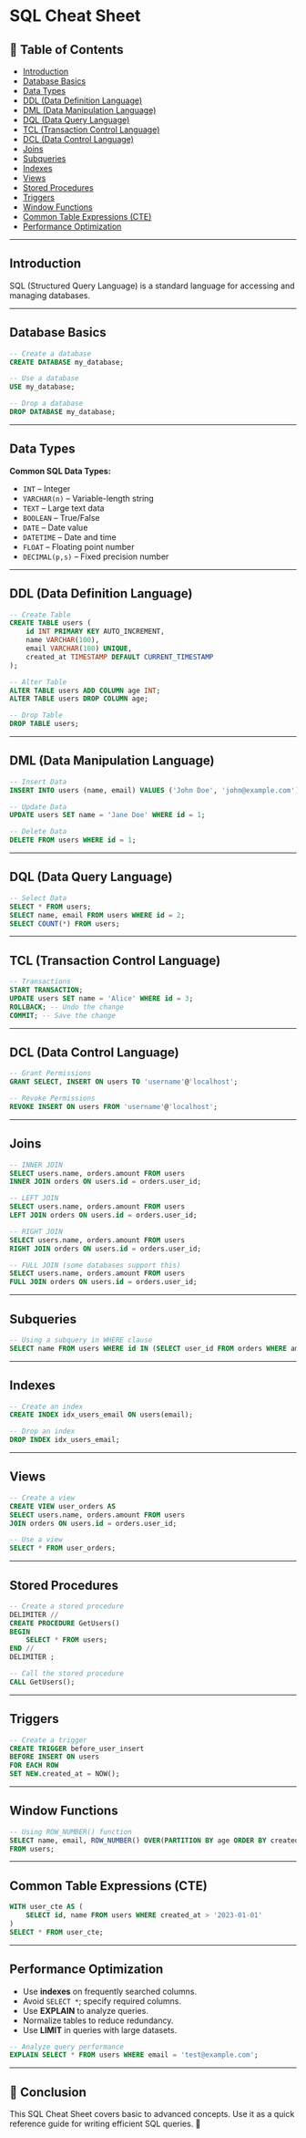 # SQL Cheat Sheet

## 📌 Table of Contents
- [Introduction](#introduction)
- [Database Basics](#database-basics)
- [Data Types](#data-types)
- [DDL (Data Definition Language)](#ddl-data-definition-language)
- [DML (Data Manipulation Language)](#dml-data-manipulation-language)
- [DQL (Data Query Language)](#dql-data-query-language)
- [TCL (Transaction Control Language)](#tcl-transaction-control-language)
- [DCL (Data Control Language)](#dcl-data-control-language)
- [Joins](#joins)
- [Subqueries](#subqueries)
- [Indexes](#indexes)
- [Views](#views)
- [Stored Procedures](#stored-procedures)
- [Triggers](#triggers)
- [Window Functions](#window-functions)
- [Common Table Expressions (CTE)](#common-table-expressions-cte)
- [Performance Optimization](#performance-optimization)

---
## Introduction
SQL (Structured Query Language) is a standard language for accessing and managing databases.

---
## Database Basics
```sql
-- Create a database
CREATE DATABASE my_database;

-- Use a database
USE my_database;

-- Drop a database
DROP DATABASE my_database;
```

---
## Data Types
**Common SQL Data Types:**
- `INT` – Integer
- `VARCHAR(n)` – Variable-length string
- `TEXT` – Large text data
- `BOOLEAN` – True/False
- `DATE` – Date value
- `DATETIME` – Date and time
- `FLOAT` – Floating point number
- `DECIMAL(p,s)` – Fixed precision number

---
## DDL (Data Definition Language)
```sql
-- Create Table
CREATE TABLE users (
    id INT PRIMARY KEY AUTO_INCREMENT,
    name VARCHAR(100),
    email VARCHAR(100) UNIQUE,
    created_at TIMESTAMP DEFAULT CURRENT_TIMESTAMP
);

-- Alter Table
ALTER TABLE users ADD COLUMN age INT;
ALTER TABLE users DROP COLUMN age;

-- Drop Table
DROP TABLE users;
```

---
## DML (Data Manipulation Language)
```sql
-- Insert Data
INSERT INTO users (name, email) VALUES ('John Doe', 'john@example.com');

-- Update Data
UPDATE users SET name = 'Jane Doe' WHERE id = 1;

-- Delete Data
DELETE FROM users WHERE id = 1;
```

---
## DQL (Data Query Language)
```sql
-- Select Data
SELECT * FROM users;
SELECT name, email FROM users WHERE id = 2;
SELECT COUNT(*) FROM users;
```

---
## TCL (Transaction Control Language)
```sql
-- Transactions
START TRANSACTION;
UPDATE users SET name = 'Alice' WHERE id = 3;
ROLLBACK; -- Undo the change
COMMIT; -- Save the change
```

---
## DCL (Data Control Language)
```sql
-- Grant Permissions
GRANT SELECT, INSERT ON users TO 'username'@'localhost';

-- Revoke Permissions
REVOKE INSERT ON users FROM 'username'@'localhost';
```

---
## Joins
```sql
-- INNER JOIN
SELECT users.name, orders.amount FROM users
INNER JOIN orders ON users.id = orders.user_id;

-- LEFT JOIN
SELECT users.name, orders.amount FROM users
LEFT JOIN orders ON users.id = orders.user_id;

-- RIGHT JOIN
SELECT users.name, orders.amount FROM users
RIGHT JOIN orders ON users.id = orders.user_id;

-- FULL JOIN (some databases support this)
SELECT users.name, orders.amount FROM users
FULL JOIN orders ON users.id = orders.user_id;
```

---
## Subqueries
```sql
-- Using a subquery in WHERE clause
SELECT name FROM users WHERE id IN (SELECT user_id FROM orders WHERE amount > 100);
```

---
## Indexes
```sql
-- Create an index
CREATE INDEX idx_users_email ON users(email);

-- Drop an index
DROP INDEX idx_users_email;
```

---
## Views
```sql
-- Create a view
CREATE VIEW user_orders AS
SELECT users.name, orders.amount FROM users
JOIN orders ON users.id = orders.user_id;

-- Use a view
SELECT * FROM user_orders;
```

---
## Stored Procedures
```sql
-- Create a stored procedure
DELIMITER //
CREATE PROCEDURE GetUsers()
BEGIN
    SELECT * FROM users;
END //
DELIMITER ;

-- Call the stored procedure
CALL GetUsers();
```

---
## Triggers
```sql
-- Create a trigger
CREATE TRIGGER before_user_insert
BEFORE INSERT ON users
FOR EACH ROW
SET NEW.created_at = NOW();
```

---
## Window Functions
```sql
-- Using ROW_NUMBER() function
SELECT name, email, ROW_NUMBER() OVER(PARTITION BY age ORDER BY created_at) AS row_num
FROM users;
```

---
## Common Table Expressions (CTE)
```sql
WITH user_cte AS (
    SELECT id, name FROM users WHERE created_at > '2023-01-01'
)
SELECT * FROM user_cte;
```

---
## Performance Optimization
- Use **indexes** on frequently searched columns.
- Avoid `SELECT *`; specify required columns.
- Use **EXPLAIN** to analyze queries.
- Normalize tables to reduce redundancy.
- Use **LIMIT** in queries with large datasets.

```sql
-- Analyze query performance
EXPLAIN SELECT * FROM users WHERE email = 'test@example.com';
```

---
## 📌 Conclusion
This SQL Cheat Sheet covers basic to advanced concepts. Use it as a quick reference guide for writing efficient SQL queries. 🚀
